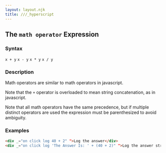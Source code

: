 ```yaml
---
layout: layout.njk
title: ///_hyperscript
---
```


## The `math operator` Expression

### Syntax

`x + y`
`x - y`
`x * y`
`x / y`

### Description

Math operators are similar to math operators in javascript.

Note that the `+` operator is overloaded to mean string concatenation, as in javascript.

Note that all math operators have the same precedence, but if multiple distinct operators are used the
expression must be parenthesized to avoid ambiguity.

### Examples

```html
<div _="on click log 40 + 2" ">Log the answer</div>
<div _="on click log 'The Answer Is: ' + (40 + 2)" ">Log the answer string</div>
```